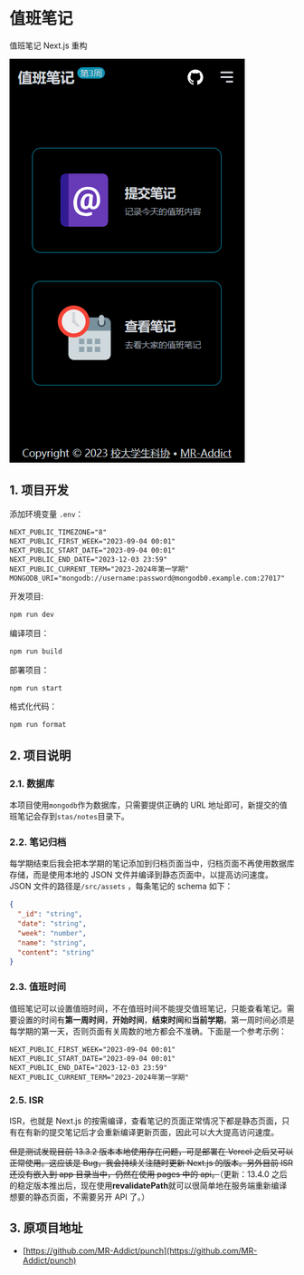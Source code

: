 # 值班笔记

值班笔记 Next.js 重构

![preview](preview.png)

## 1. 项目开发

添加环境变量 `.env`：

```env
NEXT_PUBLIC_TIMEZONE="8"
NEXT_PUBLIC_FIRST_WEEK="2023-09-04 00:01"
NEXT_PUBLIC_START_DATE="2023-09-04 00:01"
NEXT_PUBLIC_END_DATE="2023-12-03 23:59"
NEXT_PUBLIC_CURRENT_TERM="2023-2024年第一学期"
MONGODB_URI="mongodb://username:password@mongodb0.example.com:27017"
```

开发项目:

```sh
npm run dev
```

编译项目：

```sh
npm run build
```

部署项目：

```sh
npm run start
```

格式化代码：

```sh
npm run format
```

## 2. 项目说明

### 2.1. 数据库

本项目使用`mongodb`作为数据库，只需要提供正确的 URL 地址即可，新提交的值班笔记会存到`stas/notes`目录下。

### 2.2. 笔记归档

每学期结束后我会把本学期的笔记添加到归档页面当中，归档页面不再使用数据库存储，而是使用本地的 JSON 文件并编译到静态页面中，以提高访问速度。JSON 文件的路径是`/src/assets` ，每条笔记的 schema 如下：

```json
{
  "_id": "string",
  "date": "string",
  "week": "number",
  "name": "string",
  "content": "string"
}
```

### 2.3. 值班时间

值班笔记可以设置值班时间，不在值班时间不能提交值班笔记，只能查看笔记。需要设置的时间有**第一周时间**，**开始时间**，**结束时间**和**当前学期**，第一周时间必须是每学期的第一天，否则页面有关周数的地方都会不准确。下面是一个参考示例：

```env
NEXT_PUBLIC_FIRST_WEEK="2023-09-04 00:01"
NEXT_PUBLIC_START_DATE="2023-09-04 00:01"
NEXT_PUBLIC_END_DATE="2023-12-03 23:59"
NEXT_PUBLIC_CURRENT_TERM="2023-2024年第一学期"
```

### 2.5. ISR

ISR，也就是 Next.js 的按需编译，查看笔记的页面正常情况下都是静态页面，只有在有新的提交笔记后才会重新编译更新页面，因此可以大大提高访问速度。

~~但是测试发现目前 13.3.2 版本本地使用存在问题，可是部署在 Vercel 之后又可以正常使用。这应该是 Bug，我会持续关注随时更新 Next.js 的版本。另外目前 ISR 还没有嵌入到 app 目录当中，仍然在使用 pages 中的 api。~~（更新：13.4.0 之后的稳定版本推出后，现在使用**revalidatePath**就可以很简单地在服务端重新编译想要的静态页面，不需要另开 API 了。）

## 3. 原项目地址

- [https://github.com/MR-Addict/punch](https://github.com/MR-Addict/punch)
